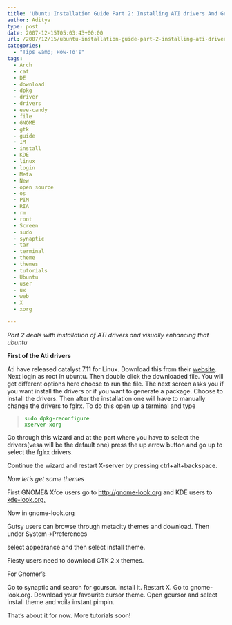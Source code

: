 ```yaml
---
title: 'Ubuntu Installation Guide Part 2: Installing ATI drivers And Getting New Themes'
author: Aditya
type: post
date: 2007-12-15T05:03:43+00:00
url: /2007/12/15/ubuntu-installation-guide-part-2-installing-ati-drivers-and-getting-new-themes/
categories:
  - "Tips &amp; How-To's"
tags:
  - Arch
  - cat
  - DE
  - download
  - dpkg
  - driver
  - drivers
  - eve-candy
  - file
  - GNOME
  - gtk
  - guide
  - IM
  - install
  - KDE
  - linux
  - login
  - Meta
  - New
  - open source
  - os
  - PIM
  - RIA
  - rm
  - root
  - Screen
  - sudo
  - synaptic
  - tar
  - terminal
  - theme
  - themes
  - tutorials
  - Ubuntu
  - user
  - ux
  - web
  - X
  - xorg

---
```

_Part 2 deals with installation of ATi drivers and visually enhancing that ubuntu_
  
**First of the Ati drivers**
  
Ati have released catalyst 7.11 for Linux. Download this from their [website][1]. Next login as root in ubuntu. Then double click the downloaded file. You will get different options here choose to run the file. The next screen asks you if you want install the drivers or if you want to generate a package. Choose to install the drivers. Then after the installation one will have to manually change the drivers to fglrx. To do this open up a terminal and type

> <font color="#008000"><code>sudo dpkg-reconfigure xserver-xorg</code></font>

Go through this wizard and at the part where you have to select the drivers(vesa will be the default one) press the up arrow button and go up to select the fglrx drivers.
  
Continue the wizard and restart X-server by pressing ctrl+alt+backspace.

 _Now let&#8217;s get some themes_
  
First GNOME& Xfce users go to <http://gnome-look.org> and KDE users to [kde-look.org.][2]

Now in gnome-look.org
  
Gutsy users can browse through metacity themes and download. Then under System->Preferences
  
select appearance and then select install theme.
  
Fiesty users need to download GTK 2.x themes.
  
For Gnomer&#8217;s
  
Go to synaptic and search for gcursor. Install it. Restart X. Go to gnome-look.org. Download your favourite cursor theme. Open gcursor and select install theme and voila instant pimpin.
  
That&#8217;s about it for now. More tutorials soon!

 [1]: http://ati.amd.com/support/drivers/linux/linux-radeon.html
 [2]: http://kde-look.org